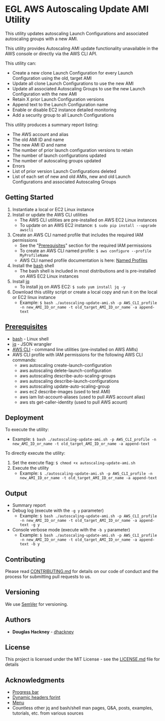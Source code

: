 # EGL AWS Autoscaling Update AMI Utility

This utility updates autoscaling Launch Configurations and associated autoscaling groups with a new AMI.

This utility provides Autoscaling AMI update functionality unavailable in the AWS console or directly via the AWS CLI API. 

This utility can: 

* Create a new clone Launch Configuration for every Launch Configuration using the old, target AMI
* Update all clone Launch Configurations to use the new AMI
* Update all associated Autoscaling Groups to use the new Launch Configuration with the new AMI
* Retain X prior Launch Configuration versions  
* Append text to the Launch Configuration name
* Enable or disable EC2 instance detailed monitoring
* Add a security group to all Launch Configurations    

This utility produces a summary report listing:

* The AWS account and alias
* The old AMI ID and name
* The new AMI ID and name
* The number of prior launch configuration versions to retain
* The number of launch configurations updated
* The number of autoscaling groups updated
* Errors
* List of prior version Launch Configurations deleted
* List of each set of new and old AMIs, new and old Launch Configurations and associated Autoscaling Groups  


## Getting Started

1. Instantiate a local or EC2 Linux instance
2. Install or update the AWS CLI utilities
    * The AWS CLI utilities are pre-installed on AWS EC2 Linux instances
    * To update on an AWS EC2 instance: `$ sudo pip install --upgrade awscli` 
3. Create an AWS CLI named profile that includes the required IAM permissions 
    * See the "[Prerequisites](#prerequisites)" section for the required IAM permissions
    * To create an AWS CLI named profile: `$ aws configure --profile MyProfileName`
    * AWS CLI named profile documentation is here: [Named Profiles](http://docs.aws.amazon.com/cli/latest/userguide/cli-multiple-profiles.html)
4. Install the [bash](https://www.gnu.org/software/bash/) shell
    * The bash shell is included in most distributions and is pre-installed on AWS EC2 Linux instances
5. Install [jq](https://github.com/stedolan/jq) 
    * To install jq on AWS EC2: `$ sudo yum install jq -y`
6. Download this utility script or create a local copy and run it on the local or EC2 linux instance
    * Example: `$ bash ./autoscaling-update-ami.sh -p AWS_CLI_profile -n new_AMI_ID_or_name -t old_target_AMI_ID_or_name -a append-text`  

## [Prerequisites](#prerequisites)

* [bash](https://www.gnu.org/software/bash/) - Linux shell 
* [jq](https://github.com/stedolan/jq) - JSON wrangler
* [AWS CLI](https://aws.amazon.com/cli/) - command line utilities (pre-installed on AWS AMIs) 
* AWS CLI profile with IAM permissions for the following AWS CLI commands:  
  * aws autoscaling create-launch-configuration
  * aws autoscaling delete-launch-configuration
  * aws autoscaling describe-auto-scaling-groups
  * aws autoscaling describe-launch-configurations
  * aws autoscaling update-auto-scaling-group
  * aws ec2 describe-images (used to test AMI)
  * aws iam list-account-aliases (used to pull AWS account alias)
  * aws sts get-caller-identity (used to pull AWS acount)


## Deployment

To execute the utility:

  * Example: `$ bash ./autoscaling-update-ami.sh -p AWS_CLI_profile -n new_AMI_ID_or_name -t old_target_AMI_ID_or_name -a append-text`  

To directly execute the utility:  

1. Set the execute flag: `$ chmod +x autoscaling-update-ami.sh`
2. Execute the utility  
    * Example: `$ ./autoscaling-update-ami.sh -p AWS_CLI_profile -n new_AMI_ID_or_name -t old_target_AMI_ID_or_name -a append-text`    

## Output

* Summary report 
* Debug log (execute with the `-g y` parameter)  
  * Example: `$ bash ./autoscaling-update-ami.sh -p AWS_CLI_profile -n new_AMI_ID_or_name -t old_target_AMI_ID_or_name -a append-text -g y`  
* Console verbose mode (execute with the `-b y` parameter)  
  * Example: `$ bash ./autoscaling-update-ami.sh -p AWS_CLI_profile -n new_AMI_ID_or_name -t old_target_AMI_ID_or_name -a append-text -b y`  

## Contributing

Please read [CONTRIBUTING.md](https://gist.github.com/PurpleBooth/b24679402957c63ec426) for details on our code of conduct and the process for submitting pull requests to us.

## Versioning

We use [SemVer](http://semver.org/) for versioning. 

## Authors

* **Douglas Hackney** - [dhackney](https://github.com/dhackney)

## License

This project is licensed under the MIT License - see the [LICENSE.md](https://github.com/Enterprise-Group-Ltd/egl-utilities/blob/master/LICENSE) file for details

## Acknowledgments

* [Progress bar](https://stackoverflow.com/questions/238073/how-to-add-a-progress-bar-to-a-shell-script)  
* [Dynamic headers fprint](https://stackoverflow.com/questions/5799303/print-a-character-repeatedly-in-bash)
* [Menu](https://stackoverflow.com/questions/30182086/how-to-use-goto-statement-in-shell-script)
* Countless other jq and bash/shell man pages, Q&A, posts, examples, tutorials, etc. from various sources  

